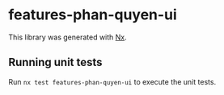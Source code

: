 # features-phan-quyen-ui

This library was generated with [Nx](https://nx.dev).

## Running unit tests

Run `nx test features-phan-quyen-ui` to execute the unit tests.
